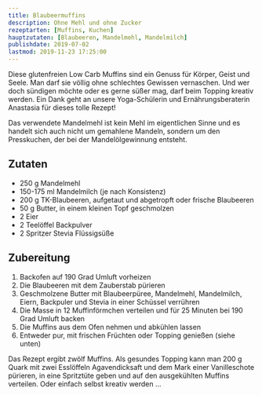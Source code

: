 ```yaml
---
title: Blaubeermuffins
description: Ohne Mehl und ohne Zucker
rezeptarten: [Muffins, Kuchen]
hauptzutaten: [Blaubeeren, Mandelmehl, Mandelmilch]
publishdate: 2019-07-02
lastmod: 2019-11-23 17:25:00
---
```


Diese glutenfreien Low Carb Muffins sind ein Genuss für Körper, Geist und Seele. Man darf sie völlig ohne schlechtes Gewissen vernaschen. Und wer doch sündigen möchte oder es gerne süßer mag, darf beim Topping kreativ werden. Ein Dank geht an unsere Yoga-Schülerin und Ernährungsberaterin Anastasia für dieses tolle Rezept!

Das verwendete Mandelmehl ist kein Mehl im eigentlichen Sinne und es handelt sich auch nicht um gemahlene Mandeln, sondern um den Presskuchen, der bei der Mandelölgewinnung entsteht.


## Zutaten

- 250 g Mandelmehl
- 150-175 ml Mandelmilch (je nach Konsistenz)
- 200 g TK-Blaubeeren, aufgetaut und abgetropft oder frische Blaubeeren
- 50 g Butter, in einem kleinen Topf geschmolzen
- 2 Eier
- 2 Teelöffel Backpulver
- 2 Spritzer Stevia Flüssigsüße


## Zubereitung

1. Backofen auf 190 Grad Umluft vorheizen
2. Die Blaubeeren mit dem Zauberstab pürieren
3. Geschmolzene Butter mit Blaubeerpüree, Mandelmehl, Mandelmilch, Eiern, Backpuler und Stevia in einer Schüssel verrühren
4. Die Masse in 12 Muffinförmchen verteilen und für 25 Minuten bei 190 Grad Umluft backen
5. Die Muffins aus dem Ofen nehmen und abkühlen lassen
6. Entweder pur, mit frischen Früchten oder Topping genießen (siehe unten)

Das Rezept ergibt zwölf Muffins. Als gesundes Topping kann man 200 g Quark mit zwei Esslöffeln Agavendicksaft und dem Mark einer Vanilleschote pürieren, in eine Spritztüte geben und auf den ausgekühlten Muffins verteilen. Oder einfach selbst kreativ werden ...